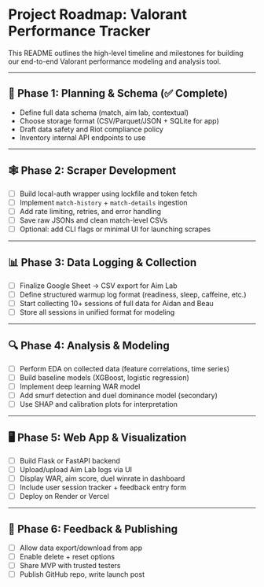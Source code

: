 # Project Roadmap: Valorant Performance Tracker

This README outlines the high-level timeline and milestones for building our end-to-end Valorant performance modeling and analysis tool.

---

## 🔰 Phase 1: Planning & Schema (✅ Complete)
- Define full data schema (match, aim lab, contextual)
- Choose storage format (CSV/Parquet/JSON + SQLite for app)
- Draft data safety and Riot compliance policy
- Inventory internal API endpoints to use

---

## 🕸️ Phase 2: Scraper Development
- [ ] Build local-auth wrapper using lockfile and token fetch
- [ ] Implement `match-history` + `match-details` ingestion
- [ ] Add rate limiting, retries, and error handling
- [ ] Save raw JSONs and clean match-level CSVs
- [ ] Optional: add CLI flags or minimal UI for launching scrapes

---

## 📊 Phase 3: Data Logging & Collection
- [ ] Finalize Google Sheet → CSV export for Aim Lab
- [ ] Define structured warmup log format (readiness, sleep, caffeine, etc.)
- [ ] Start collecting 10+ sessions of full data for Aidan and Beau
- [ ] Store all sessions in unified format for modeling

---

## 🔍 Phase 4: Analysis & Modeling
- [ ] Perform EDA on collected data (feature correlations, time series)
- [ ] Build baseline models (XGBoost, logistic regression)
- [ ] Implement deep learning WAR model
- [ ] Add smurf detection and duel dominance model (secondary)
- [ ] Use SHAP and calibration plots for interpretation

---

## 🖥️ Phase 5: Web App & Visualization
- [ ] Build Flask or FastAPI backend
- [ ] Upload/upload Aim Lab logs via UI
- [ ] Display WAR, aim score, duel winrate in dashboard
- [ ] Include user session tracker + feedback entry form
- [ ] Deploy on Render or Vercel

---

## 🔄 Phase 6: Feedback & Publishing
- [ ] Allow data export/download from app
- [ ] Enable delete + reset options
- [ ] Share MVP with trusted testers
- [ ] Publish GitHub repo, write launch post

